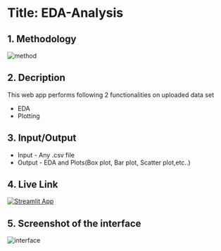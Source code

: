 # Title: EDA-Analysis
## 1. Methodology
![method](https://user-images.githubusercontent.com/95565950/208234368-3fe38014-7290-48b5-9e52-f412584f0374.png)

## 2. Decription
This web app performs following 2 functionalities on uploaded data set 
- EDA 
- Plotting 

## 3. Input/Output
- Input - Any .csv file
- Output - EDA and Plots(Box plot, Bar plot, Scatter plot,etc..) 

## 4. Live Link
[![Streamlit App](https://static.streamlit.io/badges/streamlit_badge_black_white.svg)](https://share.streamlit.io/aryanspv/auto-eda-web-app/main/app.py)

## 5. Screenshot of the interface
![interface](https://user-images.githubusercontent.com/95565950/208234793-8de0a836-b5d4-45a0-a219-4b1f78be4313.png)


